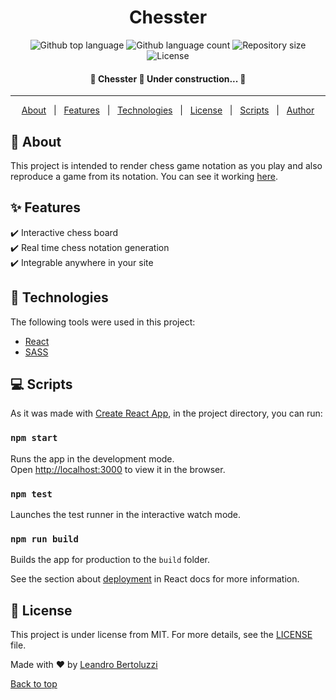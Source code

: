 <h1 align="center">Chesster</h1>

<p align="center">
  <img alt="Github top language" src="https://img.shields.io/github/languages/top/Leandro-Bertoluzzi/chesster?color=56BEB8">

  <img alt="Github language count" src="https://img.shields.io/github/languages/count/Leandro-Bertoluzzi/chesster?color=56BEB8">

  <img alt="Repository size" src="https://img.shields.io/github/repo-size/Leandro-Bertoluzzi/chesster?color=56BEB8">

  <img alt="License" src="https://img.shields.io/github/license/Leandro-Bertoluzzi/chesster?color=56BEB8">
</p>

<!-- Status -->

<h4 align="center"> 
	🚧  Chesster 🚀 Under construction...  🚧
</h4> 

<hr>

<p align="center">
  <a href="#dart-about">About</a> &#xa0; | &#xa0;
  <a href="#sparkles-features">Features</a> &#xa0; | &#xa0;
  <a href="#rocket-technologies">Technologies</a> &#xa0; | &#xa0;
  <a href="#memo-license">License</a> &#xa0; | &#xa0;
  <a href="#computer-scripts">Scripts</a> &#xa0; | &#xa0;
  <a href="https://github.com/Leandro-Bertoluzzi" target="_blank">Author</a>
</p>

## :dart: About ##

This project is intended to render chess game notation as you play and also reproduce a game from its notation. You can see it working [here](https://chesster.vercel.app/).

## :sparkles: Features ##

:heavy_check_mark: Interactive chess board\
:heavy_check_mark: Real time chess notation generation\
:heavy_check_mark: Integrable anywhere in your site

## :rocket: Technologies ##

The following tools were used in this project:

- [React](https://reactjs.org/)
- [SASS](https://sass-lang.com/)

## :computer: Scripts

As it was made with [Create React App](https://facebook.github.io/create-react-app/docs/getting-started), in the project directory, you can run:

### `npm start`

Runs the app in the development mode.\
Open [http://localhost:3000](http://localhost:3000) to view it in the browser.

### `npm test`

Launches the test runner in the interactive watch mode.

### `npm run build`

Builds the app for production to the `build` folder.

See the section about [deployment](https://facebook.github.io/create-react-app/docs/deployment) in React docs for more information.

## :memo: License ##

This project is under license from MIT. For more details, see the [LICENSE](LICENSE.md) file.

Made with :heart: by <a href="https://github.com/Leandro-Bertoluzzi" target="_blank">Leandro Bertoluzzi</a>

<a href="#top">Back to top</a>